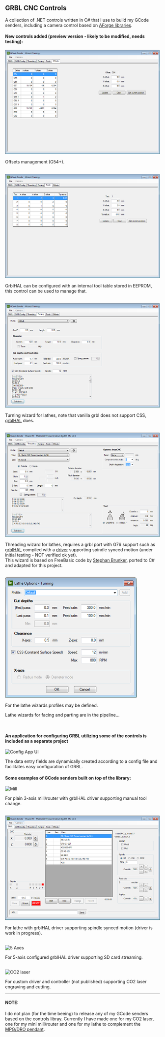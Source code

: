## GRBL CNC Controls

A collection of .NET controls written in C# that I use to build my GCode senders, including a camera control based on [AForge libraries](http://www.aforgenet.com/framework/downloads.html).

#### New controls added (preview version - likely to be modified, needs testing):

![Offsets](media/offsets.png)

Offsets management (G54+).
<br><br>

![Tools](media/tooltable.png)

GrblHAL can be configured with an internal tool table stored in EEPROM, this control can be used to manage that.
<br><br>

![Turning](media/turning.png)

Turning wizard for lathes, note that vanilla grbl does not support CSS, [grblHAL](https://github.com/terjeio/grblHAL) does.
<br><br>


![Threading](media/threading.png)

Threading wizard for lathes, requires a grbl port with G76 support such as [grblHAL](https://github.com/terjeio/grblHAL) compiled with a [driver](https://github.com/terjeio/grblHAL/tree/master/drivers/MSP432) supporting spindle synced motion \(under initial testing - NOT verified ok yet\).  
This wizard is based on FreeBasic code by [Stephan Brunker](https://www.sourceforge.net/p/mach3threadinghelper), ported to C# and adapted for this project.
<br><br>

![Profiles](media/profiles.png)

For the lathe wizards profiles may be defined.
<br>

Lathe wizards for facing and parting are in the pipeline...

<br>

#### An application for configuring GRBL utilizing some of the controls is included as a separate project

![Config App UI](media/ConfigApp.png)

The data entry fields are dynamically created according to a config file and facilitates easy configuration of GRBL.


#### Some examples of GCode senders built on top of the library:
 
![Mill](media/mill.png)

For plain 3-axis mill/router with grblHAL driver supporting manual tool change.
<br><br>

![Lathe](media/lathe.png)

For lathe with grblHAL driver supporting spindle synced motion (driver is work in progress).
<br><br>

![5 Axes](media/5axes.png)

For 5-axis configured grblHAL driver supporting SD card streaming.
<br><br>

![CO2 laser](media/laser.png)

For custom driver and controller (not published) supporting CO2 laser engraving and cutting.

---

#### NOTE:

I do not plan (for the time beeing) to release any of my GCode senders based on the controls libray. Currently I have made one for my CO2 laser, one for my mini mill/router and one for my lathe to complement the [MPG/DRO pendant](https://github.com/terjeio/GRBL_MPG_DRO_BoosterPack).
